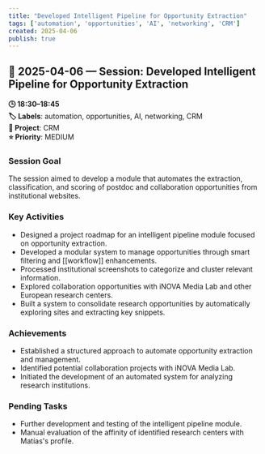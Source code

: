 ```yaml
---
title: "Developed Intelligent Pipeline for Opportunity Extraction"
tags: ['automation', 'opportunities', 'AI', 'networking', 'CRM']
created: 2025-04-06
publish: true
---
```


## 📅 2025-04-06 — Session: Developed Intelligent Pipeline for Opportunity Extraction

**🕒 18:30–18:45**  
**🏷️ Labels**: automation, opportunities, AI, networking, CRM  
**📂 Project**: CRM  
**⭐ Priority**: MEDIUM  


### Session Goal
The session aimed to develop a module that automates the extraction, classification, and scoring of postdoc and collaboration opportunities from institutional websites.

### Key Activities
- Designed a project roadmap for an intelligent pipeline module focused on opportunity extraction.
- Developed a modular system to manage opportunities through smart filtering and [[workflow]] enhancements.
- Processed institutional screenshots to categorize and cluster relevant information.
- Explored collaboration opportunities with iNOVA Media Lab and other European research centers.
- Built a system to consolidate research opportunities by automatically exploring sites and extracting key snippets.

### Achievements
- Established a structured approach to automate opportunity extraction and management.
- Identified potential collaboration projects with iNOVA Media Lab.
- Initiated the development of an automated system for analyzing research institutions.

### Pending Tasks
- Further development and testing of the intelligent pipeline module.
- Manual evaluation of the affinity of identified research centers with Matías's profile.
